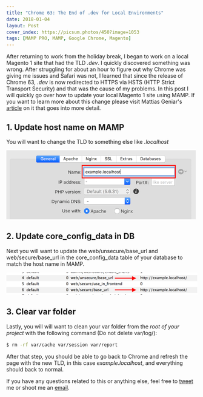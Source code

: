```yaml
---
title: "Chrome 63: The End of .dev for Local Environments"
date: 2018-01-04
layout: Post
cover_index: https://picsum.photos/450?image=1053
tags: [MAMP PRO, MAMP, Google Chrome, Magento]
---
```

After returning to work from the holiday break, I began to work on a local Magento 1 site that had the TLD *.dev*. I quickly discovered something was wrong. After struggling for about an hour to figure out why Chrome was giving me issues and Safari was not, I learned that since the release of Chrome 63, *.dev* is now redirected to HTTPS via HSTS (HTTP Strict Transport Security) and that was the cause of my problems. In this post I will quickly go over how to update your local Magento 1 site using MAMP. If you want to learn more about this change please visit Mattias Geniar's [article](https://ma.ttias.be/chrome-force-dev-domains-https-via-preloaded-hsts/) on it that goes into more detail.



## 1. Update host name on MAMP

You will want to change the TLD to something else like *.localhost*

![](/images/update-host-name.png)


## 2. Update core_config_data in DB

Next you will want to update the web/unsecure/base_url and web/secure/base_url in the core_config_data table of your database to match the host name in MAMP.

![](/images/update-core-config-data-table.png)



## 3. Clear var folder

Lastly, you will will want to clean your var folder from the *root of your project* with the following command (Do not delete var/log/):

``` bash
$ rm -rf var/cache var/session var/report
```

After that step, you should be able to go back to Chrome and refresh the page with the new TLD, in this case *example.localhost*, and everything should back to normal.

If you have any questions related to this or anything else, feel free to [tweet](https:www.twitter.com/gabepages55) me or shoot me an [email](mailto:gbpages55@gmail.com).
